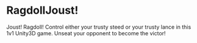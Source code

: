 # RagdollJoust!
Joust! Ragdoll!
Control either your trusty steed or your trusty lance in this 1v1 Unity3D game.
Unseat your opponent to become the victor!
